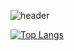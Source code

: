 ![header](https://capsule-render.vercel.app/api?type=waving&color=7F7FD5&text=%20Wonseok's&nbsp;&nbsp;Github%20%20&height=200&fontSize=90&fontColor=ffffff)

[![Top Langs](https://github-readme-stats.vercel.app/api/top-langs/?username=chwfi&layout=compact)](https://github.com/chwfi/github-readme-stats)
